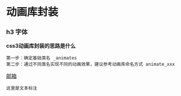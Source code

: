 # 动画库封装
### h3 字体
**css3动画库封装的思路是什么**

~~~
第一步：确定基础类名 _animates
第二步：通过不同类名实现不同的动画效果，建议参考动画库命名方式 animate_xxx

~~~
[邮箱]()


`这里是文本标注`